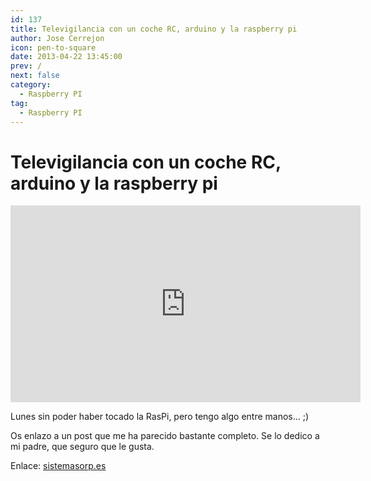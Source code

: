 ```yaml
---
id: 137
title: Televigilancia con un coche RC, arduino y la raspberry pi
author: Jose Cerrejon
icon: pen-to-square
date: 2013-04-22 13:45:00
prev: /
next: false
category:
  - Raspberry PI
tag:
  - Raspberry PI
---
```


# Televigilancia con un coche RC, arduino y la raspberry pi

<iframe width="560" height="315" src="http://www.youtube.com/embed/7cpkeEOFRRA" frameborder="0" allowfullscreen></iframe>

Lunes sin poder haber tocado la RasPi, pero tengo algo entre manos... ;)

Os enlazo a un post que me ha parecido bastante completo. Se lo dedico a mi padre, que seguro que le gusta.

Enlace: [sistemasorp.es](http://www.sistemasorp.es/2013/03/23/televigilancia-con-un-coche-rc-arduino-y-la-raspberry-pi/)